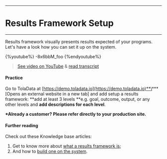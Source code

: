 ****
# Results Framework Setup
---

Results framework visually presents results expected of your programs. Let's have a look how you can set it up on the system.

{%youtube%} -8x6bbM_foo {%endyoutube%}  
> [See video on YouTube](https://www.youtube.com/embed/-8x6bbM_foo?rel=0) & [read transcript](https://docs.google.com/document/d/1DCaeMviBwSO5hGSfeh6Y9McPI6D1dzxJyDs5kKa4wug/edit#heading=h.stwrw4id2ydy)

#### Practice

Go to TolaData at [https://demo.toladata.io](https://demo.toladata.io)**\*** \[Opens an external website in a new tab\] and add setup a results framework: **add at least 3 levels **e.g. goal, outcome, output, or any other levels and **add descriptions for each level**.

**\*Already a customer? Please refer directly to your production site.**

#### Further reading

Check out these Knowledge base articles: 

1. Get to know more about [what a results framework is](https://help.toladata.com/en/indicators/what-is-a-results-framework.html);
2. And how to [build one on the system](https://help.toladata.com/en/indicators/build-your-results-framework.html).





